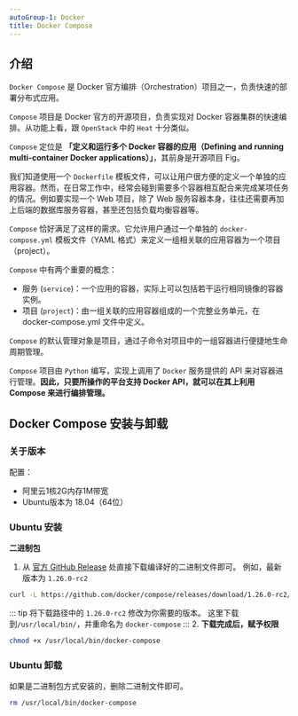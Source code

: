 ```yaml
---
autoGroup-1: Docker
title: Docker Compose
---
```


## 介绍
`Docker Compose` 是 Docker 官方编排（Orchestration）项目之一，负责快速的部署分布式应用。

`Compose` 项目是 Docker 官方的开源项目，负责实现对 Docker 容器集群的快速编排。从功能上看，跟 `OpenStack` 中的 `Heat` 十分类似。

`Compose` 定位是 **「定义和运行多个 Docker 容器的应用（Defining and running multi-container Docker applications）」**，其前身是开源项目 Fig。

我们知道使用一个 `Dockerfile` 模板文件，可以让用户很方便的定义一个单独的应用容器。然而，在日常工作中，经常会碰到需要多个容器相互配合来完成某项任务的情况。例如要实现一个 Web 项目，除了 Web 服务容器本身，往往还需要再加上后端的数据库服务容器，甚至还包括负载均衡容器等。

`Compose` 恰好满足了这样的需求。它允许用户通过一个单独的 `docker-compose.yml` 模板文件（YAML 格式）来定义一组相关联的应用容器为一个项目（project）。

`Compose` 中有两个重要的概念：
- 服务 (`service`)：一个应用的容器，实际上可以包括若干运行相同镜像的容器实例。
- 项目 (`project`)：由一组关联的应用容器组成的一个完整业务单元，在 docker-compose.yml 文件中定义。

`Compose` 的默认管理对象是项目，通过子命令对项目中的一组容器进行便捷地生命周期管理。

`Compose` 项目由 `Python` 编写，实现上调用了 `Docker` 服务提供的 API 来对容器进行管理。**因此，只要所操作的平台支持 Docker API，就可以在其上利用 Compose 来进行编排管理。**


## Docker Compose 安装与卸载

### 关于版本
配置：
- 阿里云1核2G内存1M带宽
- Ubuntu版本为 18.04（64位）

### Ubuntu 安装
**二进制包** 

1. 从 [官方 GitHub Release](https://github.com/docker/compose/releases) 处直接下载编译好的二进制文件即可。
例如，最新版本为 `1.26.0-rc2`
```sh
curl -L https://github.com/docker/compose/releases/download/1.26.0-rc2/docker-compose-`uname -s`-`uname -m` > /usr/local/bin/docker-compose
```
::: tip
将下载路径中的 `1.26.0-rc2` 修改为你需要的版本。
这里下载到`/usr/local/bin/`，并重命名为 `docker-compose`
:::
2. **下载完成后，赋予权限**
```sh
chmod +x /usr/local/bin/docker-compose
```

### Ubuntu 卸载
如果是二进制包方式安装的，删除二进制文件即可。
```sh
rm /usr/local/bin/docker-compose
```
